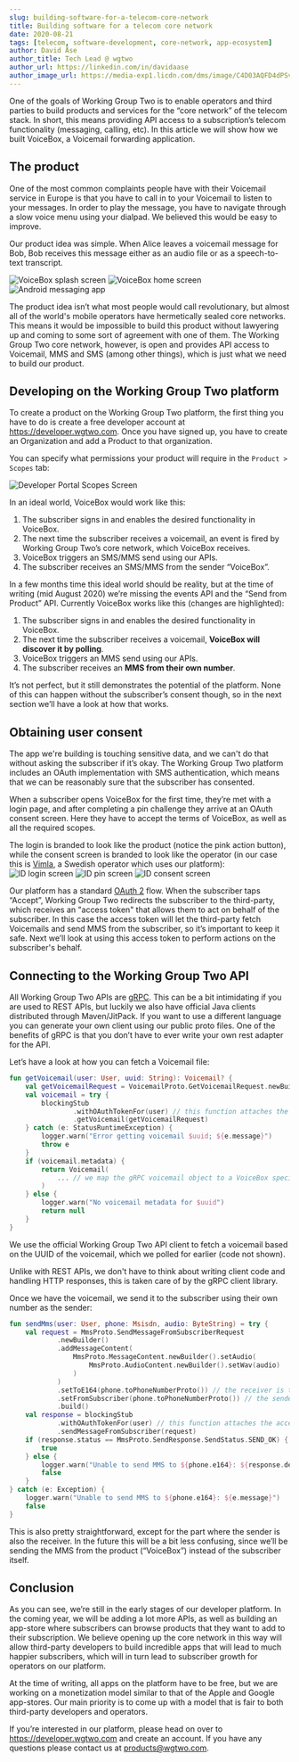 ```yaml
---
slug: building-software-for-a-telecom-core-network
title: Building software for a telecom core network
date: 2020-08-21
tags: [telecom, software-development, core-network, app-ecosystem]
author: David Åse
author_title: Tech Lead @ wgtwo
author_url: https://linkedin.com/in/davidaase
author_image_url: https://media-exp1.licdn.com/dms/image/C4D03AQFD4dPSvm-pIg/profile-displayphoto-shrink_400_400/0/1541960720294?e=1648684800&v=beta&t=sj0aTz-Im1u46B5m3O5KMPMD-PydrJoewIoeII5zP1k
---
```


One of the goals of Working Group Two is to enable operators and third parties to build products and services for the “core network” of the telecom stack. In short, this means providing API access to a subscription’s telecom functionality (messaging, calling, etc). In this article we will show how we built VoiceBox, a Voicemail forwarding application.

<!--truncate-->

## The product

One of the most common complaints people have with their Voicemail service in Europe is that you have to call in to your Voicemail to listen to your messages. In order to play the message, you have to navigate through a slow voice menu using your dialpad. We believed this would be easy to improve.

Our product idea was simple. When Alice leaves a voicemail message for Bob, Bob receives this message either as an audio file or as a speech-to-text transcript.


![VoiceBox splash screen](/img/blog/building-software-for-a-telecom-core-network/voicebox-splash.png)
![VoiceBox home screen](/img/blog/building-software-for-a-telecom-core-network/voicebox-home.png)
![Android messaging app](/img/blog/building-software-for-a-telecom-core-network/message-inbox.png)


The product idea isn’t what most people would call revolutionary, but almost all of the world's mobile operators have hermetically sealed core networks. This means it would be impossible to build this product without lawyering up and coming to some sort of agreement with one of them. The Working Group Two core network, however, is open and provides API access to Voicemail, MMS and SMS  (among other things), which is just what we need to build our product.

## Developing on the Working Group Two platform

To create a product on the Working Group Two platform, the first thing you have to do is create a free developer account at <a href="https://developer.wgtwo.com" target="_blank">https://developer.wgtwo.com</a>. Once you have signed up, you have to create an Organization and add a Product to that organization.

You can specify what permissions your product will require in the `Product > Scopes` tab:

![Developer Portal Scopes Screen](/img/blog/building-software-for-a-telecom-core-network/developer-portal-scopes.png)

In an ideal world, VoiceBox would work like this:
1. The subscriber signs in and enables the desired functionality in VoiceBox.
2. The next time the subscriber receives a voicemail, an event is fired by Working Group Two’s core network, which VoiceBox receives.
3. VoiceBox triggers an SMS/MMS send using our APIs.
4. The subscriber receives an SMS/MMS from the sender “VoiceBox”.

In a few months time this ideal world should be reality, but at the time of writing (mid August 2020) we’re missing the events API and the “Send from Product” API. Currently VoiceBox works like this (changes are highlighted):
1. The subscriber signs in and enables the desired functionality in VoiceBox.
2. The next time the subscriber receives a voicemail, **VoiceBox will discover it by polling**.
3. VoiceBox triggers an MMS send using our APIs.
4. The subscriber receives an **MMS from their own number**.

It’s not perfect, but it still demonstrates the potential of the platform. None of this can happen without the subscriber’s consent though, so in the next section we’ll have a look at how that works.

## Obtaining user consent

The app we're building is touching sensitive data, and we can't do that without asking the subscriber if it’s okay. The Working Group Two platform includes an OAuth implementation with SMS authentication, which means that we can be reasonably sure that the subscriber has consented.

When a subscriber opens VoiceBox for the first time, they’re met with a login page, and after completing a pin challenge they arrive at an OAuth consent screen. Here they have to accept the terms of VoiceBox, as well as all the required scopes.

The login is branded to look like the product (notice the pink action button), while the consent screen is branded to look like the operator (in our case this is <a href="https://vimla.se" target="_blank">Vimla</a>, a Swedish operator which uses our platform):
![ID login screen](/img/blog/building-software-for-a-telecom-core-network/msisdn-screen.png)
![ID pin screen](/img/blog/building-software-for-a-telecom-core-network/pin-screen.png)
![ID consent screen](/img/blog/building-software-for-a-telecom-core-network/consent-screen.png)

Our platform has a standard <a href="https://oauth.net/2/" target="_blank">OAuth 2</a> flow. When the subscriber taps “Accept”, Working Group Two redirects the subscriber to the third-party, which receives an "access token" that allows them to act on behalf of the subscriber. In this case the access token will let the third-party fetch Voicemails and send MMS from the subscriber, so it’s important to keep it safe.
Next we’ll look at using this access token to perform actions on the subscriber's behalf.

## Connecting to the Working Group Two API

All Working Group Two APIs are <a href="https://grpc.io/" target="_blank">gRPC</a>. This can be a bit intimidating if you are used to REST APIs, but luckily we also have official Java clients distributed through Maven/JitPack. If you want to use a different language you can generate your own client using our public proto files. One of the benefits of gRPC is that you don’t have to ever write your own rest adapter for the API.

Let’s have a look at how you can fetch a Voicemail file:

```kotlin
fun getVoicemail(user: User, uuid: String): Voicemail? {
    val getVoicemailRequest = VoicemailProto.GetVoicemailRequest.newBuilder().setVoicemailId(uuid).build()
    val voicemail = try {
        blockingStub
                .withOAuthTokenFor(user) // this function attaches the access token (from the consent screen)
                .getVoicemail(getVoicemailRequest)
    } catch (e: StatusRuntimeException) {
        logger.warn("Error getting voicemail $uuid; ${e.message}")
        throw e
    }
    if (voicemail.metadata) {
        return Voicemail(
            ... // we map the gRPC voicemail object to a VoiceBox specific object
        )
    } else {
        logger.warn("No voicemail metadata for $uuid")
        return null
    }
}
```

We use the official Working Group Two API client to fetch a voicemail based on the UUID of the voicemail, which we polled for earlier (code not shown).

Unlike with REST APIs, we don't have to think about writing client code and handling HTTP responses, this is taken care of by the gRPC client library.

Once we have the voicemail, we send it to the subscriber using their own number as the sender:

```kotlin
fun sendMms(user: User, phone: Msisdn, audio: ByteString) = try {
    val request = MmsProto.SendMessageFromSubscriberRequest
            .newBuilder()
            .addMessageContent(
                MmsProto.MessageContent.newBuilder().setAudio(
                    MmsProto.AudioContent.newBuilder().setWav(audio)
                )
            )
            .setToE164(phone.toPhoneNumberProto()) // the receiver is the same as the sender
            .setFromSubscriber(phone.toPhoneNumberProto()) // the sender is the same as the receiver
            .build()
    val response = blockingStub
            .withOAuthTokenFor(user) // this function attaches the access token (from the consent screen)
            .sendMessageFromSubscriber(request)
    if (response.status == MmsProto.SendResponse.SendStatus.SEND_OK) {
        true
    } else {
        logger.warn("Unable to send MMS to ${phone.e164}: ${response.description} (${response.status.name})")
        false
    }
} catch (e: Exception) {
    logger.warn("Unable to send MMS to ${phone.e164}: ${e.message}")
    false
}
```

This is also pretty straightforward, except for the part where the sender is also the receiver. In the future this will be a bit less confusing, since we’ll be sending the MMS from the product (“VoiceBox”) instead of the subscriber itself.

## Conclusion

As you can see, we’re still in the early stages of our developer platform. In the coming year, we will be adding a lot more APIs, as well as building an app-store where subscribers can browse products that they want to add to their subscription. We believe opening up the core network in this way will allow third-party developers to build incredible apps that will lead to much happier subscribers, which will in turn lead to subscriber growth for operators on our platform.

At the time of writing, all apps on the platform have to be free, but we are working on a monetization model similar to that of the Apple and Google app-stores. Our main priority is to come up with a model that is fair to both third-party developers and operators.

If you’re interested in our platform, please head on over to <a href="https://developer.wgtwo.com" target="_blank">https://developer.wgtwo.com</a> and create an account. If you have any questions please contact us at <products@wgtwo.com>.
